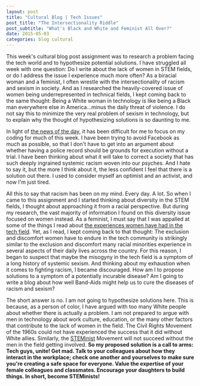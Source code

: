 ```yaml
---
layout: post
title: "Cultural Blog | Tech Issues"
post_title: "The Intersectionality Riddle"
post_subtitle: "What's Black and White and Feminist All Over?"
date: 2015-05-03
categories: blog cultural
---
```


This week's cultural blog post assignment was to research a problem facing the tech world and to hypothesize potential solutions. I have struggled all week with one question: Do I write about the lack of women in STEM fields, or do I address the issue I experience much more often? As a biracial woman and a feminist, I often wrestle with the intersectionality of racism and sexism in society. And as I researched the heavily-covered issue of women being underrepresented in technical fields, I kept coming back to the same thought: Being a White woman in technology is like being a Black man everywhere else in America...minus the daily threat of violence. I do not say this to minimize the very real problem of sexism in technology, but to explain why the thought of hypothesizing solutions is so daunting to me.

In light of <a target="_blank" href="http://www.theroot.com/articles/culture/2015/05/freddie_gray_s_death_the_media_s_biased_coverage_of_baltimore_failed_to.html">the news of the day</a>, it has been difficult for me to focus on my coding for much of this week. I have been trying to avoid Facebook as much as possible, so that I don't have to get into an argument about whether having a police record should be grounds for execution without a trial. I have been thinking about what it will take to correct a society that has such deeply ingrained systemic racism woven into our psyches. And I hate to say it, but the more I think about it, the less confident I feel that there is a solution out there. I used to consider myself an optimist and an activist, and now I'm just tired.

All this to say that racism has been on my mind. Every day. A lot. So when I came to this assignment and I started thinking about diversity in the STEM fields, I thought about approaching it from a racial perspective. But during my research, the vast majority of information I found on this diversity issue focused on women instead. As a feminist, I must say that I was appalled at some of the things I read about <a target="_blank" href="http://www.nytimes.com/2014/04/06/technology/technologys-man-problem.html?_r=0">the experiences women have had in the tech field</a>. Yet, as I read, I kept coming back to that thought: The exclusion and discomfort women have to endure in the tech community is strikingly similar to the exclusion and discomfort many racial minorities experience in several aspects of their daily lives across the country. For this reason, I began to suspect that maybe the misogyny in the tech field is a symptom of a long history of systemic sexism. And thinking about my exhaustion when it comes to fighting racism, I became discouraged. How am I to propose solutions to a symptom of a potentially incurable disease? Am I going to write a blog about how well Band-Aids might help us to cure the diseases of racism and sexism?

The short answer is no. I am not going to hypothesize solutions here. This is because, as a person of color, I have argued with too many White people about whether there is actually a problem. I am not prepared to argue with men in technology about work culture, education, or the many other factors that contribute to the lack of women in the field. The Civil Rights Movement of the 1960s could not have experienced the success that it did without White allies. Similarly, the <a target="_blank" href="http://steminist.com/">STEMinist</a> Movement will not succeed without the men in the field getting involved. <b>So my proposed solution is a call to arms: Tech guys, unite! Get mad. Talk to your colleagues about how they interact in the workplace; check one another and yourselves to make sure you're creating a safe space for everyone. Value the expertise of your female colleagues and classmates. Encourage your daughters to build things. In short, become STEMinists!</b>
